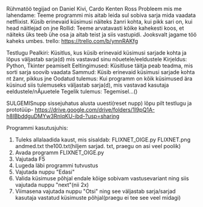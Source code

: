 Rühmatöö tegijad on Daniel Kivi, Cardo Kenten Ross
Probleem mis me lahendame: Teeme programmi mis aitab leida sul sobiva sarja mida vaadata netflixist. Küsib erinevaid küsimusi näiteks žanri kohta, kui pikk sari on, kui head näitlejad on jne
Rollid: Teeme arvatavasti kõike kahekesti koos, et näiteks üks teeb ühe osa ja aitab teist ja siis vastupidi. Jooksvalt jagame töö kaheks umbes. 
trello: https://trello.com/b/ymnRAKfg

Testlugu
Pealkiri: Küsitlus, kus küsib erinevaid küsimusi sarjade kohta ja lõpus väljastab
sarja(d) mis vastavad sinu nõuetele/eeldustele
Kirjeldus: Python, Tkinter peamiselt
Eeltingimused: Küsitluse täitja peab teadma, mis sorti sarja soovib vaadata
Sammud: Küsib erinevaid küsimusi sarjade kohta nt žanr, pikkus jne
Oodatud tulemus: Kui programm on kõik küsimused ära küsinud siis tulemuseks väljastab
sarja(d), mis vastavad kasutaja eeldustele/nÃµuetele
Tegelik tulemus: Tegemisel...()


SULGEMISnupp
sissejuhatus
alusta uuesti(reset nupp)
lõpu pilt
testlugu ja prototüüp- https://drive.google.com/drive/folders/1l9pQ1A-h8IBbddguDMYw3RnlqKU-ibd-?usp=sharing

Programmi kasutusjuhis:
1. Tuleks allalaadida kaust, mis sisaldab:
    FLIXNET_OIGE.py
    FLIXNET.png
    andmed.txt
    the100.txt(hiljem sarjad. txt, praegu on asi veel poolik)
2. Avada programm FLIXNET_OIGE.py
3. Vajutada F5
4. Lugeda läbi programmi tutvustus
5. Vajutada nuppu "Edasi"
6. Valida küsimuse põhjal endale kõige sobivam vastusevariant ning siis vajutada nuppu "next"(nii 2x)
7. Viimasena vajutada nuppu "Otsi" ning see väljastab sarja/sarjad kasutaja vastatud küsimuste põhjal(praegu ei tee see veel midagi)


